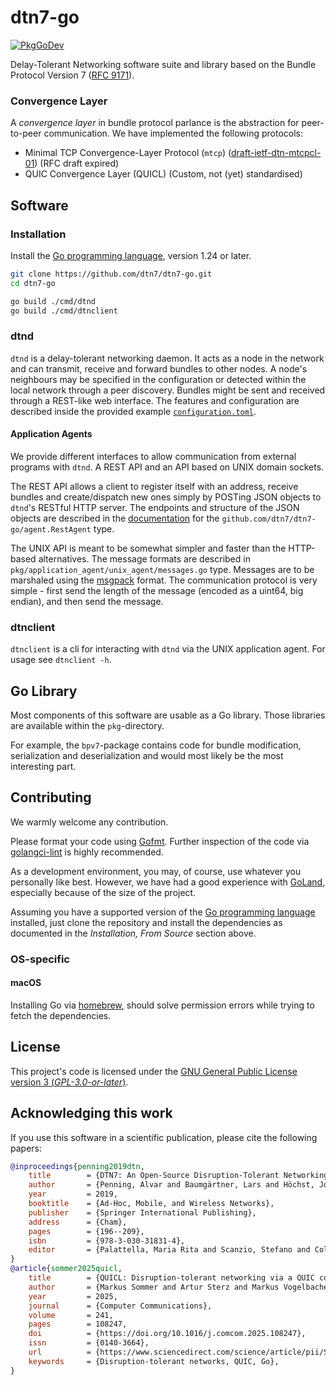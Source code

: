 <!--
SPDX-FileCopyrightText: 2019, 2020, 2021, 2022 Alvar Penning
SPDX-FileCopyrightText: 2020 Jonas Höchst
SPDX-FileCopyrightText: 2020 Matthias Axel Kröll
SPDX-FileCopyrightText: 2022, 2024, 2025 Markus Sommer

SPDX-License-Identifier: GPL-3.0-or-later
-->

# dtn7-go
[![PkgGoDev](https://pkg.go.dev/badge/github.com/dtn7/dtn7-go)](https://pkg.go.dev/github.com/dtn7/dtn7-go)

Delay-Tolerant Networking software suite and library based on the Bundle Protocol Version 7 ([RFC 9171](https://datatracker.ietf.org/doc/html/rfc9171)).

### Convergence Layer
A *convergence layer* in bundle protocol parlance is the abstraction for peer-to-peer communication.
We have implemented the following protocols:

- Minimal TCP Convergence-Layer Protocol (`mtcp`) ([draft-ietf-dtn-mtcpcl-01](https://tools.ietf.org/html/draft-ietf-dtn-mtcpcl-01)) (RFC draft expired)
- QUIC Convergence Layer (QUICL) (Custom, not (yet) standardised)

## Software
### Installation

Install the [Go programming language](https://go.dev/), version 1.24 or later.

```bash
git clone https://github.com/dtn7/dtn7-go.git
cd dtn7-go

go build ./cmd/dtnd
go build ./cmd/dtnclient
```

### dtnd
`dtnd` is a delay-tolerant networking daemon.
It acts as a node in the network and can transmit, receive and forward bundles to other nodes.
A node's neighbours may be specified in the configuration or detected within the local network through a peer discovery.
Bundles might be sent and received through a REST-like web interface.
The features and configuration are described inside the provided example [`configuration.toml`](https://github.com/dtn7/dtn7-go/blob/master/cmd/dtnd/configuration.toml).

#### Application Agents
We provide different interfaces to allow communication from external programs with `dtnd`.
A REST API and an API based on UNIX domain sockets.

The REST API allows a client to register itself with an address, receive bundles and create/dispatch new ones simply by POSTing JSON objects to `dtnd`'s RESTful HTTP server.
The endpoints and structure of the JSON objects are described in the [documentation](https://pkg.go.dev/github.com/dtn7/dtn7-go) for the `github.com/dtn7/dtn7-go/agent.RestAgent` type.

The UNIX API is meant to be somewhat simpler and faster than the HTTP-based alternatives.
The message formats are described in `pkg/application_agent/unix_agent/messages.go` type.
Messages are to be marshaled using the [msgpack](https://github.com/vmihailenco/msgpack) format.
The communication protocol is very simple - first send the length of the message (encoded as a uint64, big endian), and then send the message.

### dtnclient
`dtnclient` is a cli for interacting with `dtnd` via the UNIX application agent.
For usage see `dtnclient -h`.

## Go Library
Most components of this software are usable as a Go library.
Those libraries are available within the `pkg`-directory.

For example, the `bpv7`-package contains code for bundle modification, serialization and deserialization and would most likely be the most interesting part.

## Contributing
We warmly welcome any contribution.

Please format your code using [Gofmt](https://blog.golang.org/gofmt).
Further inspection of the code via [golangci-lint](https://github.com/golangci/golangci-lint) is highly recommended.

As a development environment, you may, of course, use whatever you personally like best.
However, we have had a good experience with [GoLand](https://www.jetbrains.com/go/), especially because of the size of the project.

Assuming you have a supported version of the [Go programming language](https://go.dev/) installed, just clone the repository and install the dependencies as documented in the _Installation, From Source_ section above.

### OS-specific
#### macOS
Installing Go via [homebrew](https://brew.sh), should solve permission errors while trying to fetch the dependencies.

## License

This project's code is licensed under the [GNU General Public License version 3 (_GPL-3.0-or-later_)](LICENSE).

## Acknowledging this work

If you use this software in a scientific publication, please cite the following papers:

```BibTeX
@inproceedings{penning2019dtn,
	title        = {DTN7: An Open-Source Disruption-Tolerant Networking Implementation of Bundle Protocol 7},
	author       = {Penning, Alvar and Baumgärtner, Lars and Höchst, Jonas and Sterz, Artur and Mezini, Mira and Freisleben, Bernd},
	year         = 2019,
	booktitle    = {Ad-Hoc, Mobile, and Wireless Networks},
	publisher    = {Springer International Publishing},
	address      = {Cham},
	pages        = {196--209},
	isbn         = {978-3-030-31831-4},
	editor       = {Palattella, Maria Rita and Scanzio, Stefano and Coleri Ergen, Sinem},
}
@article{sommer2025quicl,
	title        = {QUICL: Disruption-tolerant networking via a QUIC convergence layer},
	author       = {Markus Sommer and Artur Sterz and Markus Vogelbacher and Hicham Bellafkir and Bernd Freisleben},
	year         = 2025,
	journal      = {Computer Communications},
	volume       = 241,
	pages        = 108247,
	doi          = {https://doi.org/10.1016/j.comcom.2025.108247},
	issn         = {0140-3664},
	url          = {https://www.sciencedirect.com/science/article/pii/S014036642500204X},
	keywords     = {Disruption-tolerant networks, QUIC, Go},
}
```
